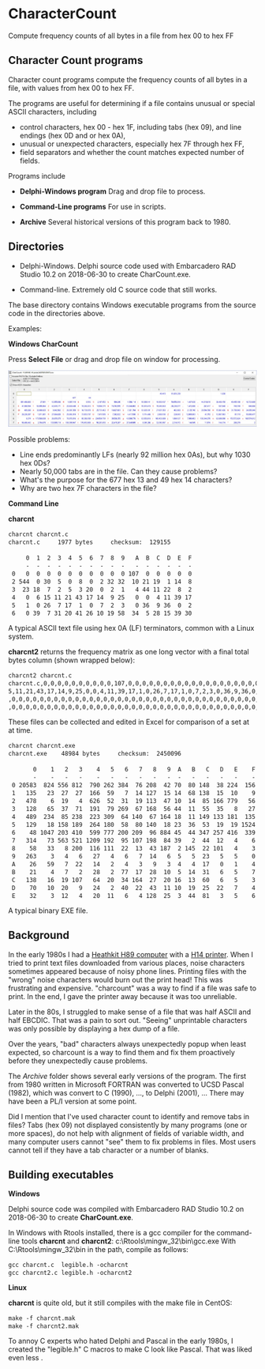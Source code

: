 # CharacterCount

Compute frequency counts of all bytes in a file from hex 00 to hex FF

## Character Count programs

Character count programs compute the frequency counts of all bytes in a file, with values from hex 00 to hex FF.

The programs are useful for determining if a file contains unusual or special ASCII characters, including

  * control characters, hex 00 - hex 1F, including tabs (hex 09), and line endings (hex 0D and or hex 0A),
  * unusual or unexpected characters, especially hex 7F through hex FF,
  * field separators and whether the count matches expected number of fields.

Programs include

  * **Delphi-Windows program**  Drag and drop file to process.

  * **Command-Line programs**  For use in scripts.

  * **Archive**  Several historical versions of this program back to 1980.

## Directories

   * Delphi-Windows.  Delphi source code used with Embarcadero RAD Studio 10.2 on 2018-06-30 to create CharCount.exe.

   * Command-line.  Extremely old C source code that still works.

The base directory contains Windows executable programs from the source code in the directories above.

Examples:

**Windows CharCount**

Press **Select File** or drag and drop file on window for processing.

![MIMIC-III Lab Notes](graphics/CharCount-MIMIC-III-NoteEvents.jpg)

Possible problems:

  * Line ends predominantly LFs (nearly 92 million hex 0As), but why 1030 hex 0Ds?
  * Nearly 50,000 tabs are in the file.  Can they cause problems?
  * What's the purpose for the 677 hex 13 and 49 hex 14 characters?
  * Why are two hex 7F characters in the file?

**Command Line**

**charcnt**

```
charcnt charcnt.c
charcnt.c     1977 bytes     checksum:  129155

     0  1  2  3  4  5  6  7  8  9   A  B  C  D  E  F
     -  -  -  -  -  -  -  -  -  -   -  -  -  -  -  -
 0   0  0  0  0  0  0  0  0  0  0 107  0  0  0  0  0
 2 544  0 30  5  0  8  0  2 32 32  10 21 19  1 14  8
 3  23 18  7  2  5  3 20  0  2  1   4 44 11 22  8  2
 4   0  6 15 11 21 43 17 14  9 25   0  0  4 11 39 17
 5   1  0 26  7 17  1  0  7  2  3   0 36  9 36  0  2
 6   0 39  7 31 20 41 26 10 19 58  34  5 28 15 39 30
```

A typical ASCII text file using hex 0A (LF) terminators, common with a Linux system.

**charcnt2** returns the frequency matrix as one long vector with a final total bytes column (shown wrapped below):

```
charcnt2 charcnt.c
charcnt.c,0,0,0,0,0,0,0,0,0,0,107,0,0,0,0,0,0,0,0,0,0,0,0,0,0,0,0,0,0,0,0,0,544,0,30,5,0,8,0,2,32,32,10,21,19,1,14,8,23,18,7,2,5,3,20,0,2,1,4,44,11,22,8,2,0,6,1
5,11,21,43,17,14,9,25,0,0,4,11,39,17,1,0,26,7,17,1,0,7,2,3,0,36,9,36,0,2,0,39,7,31,20,41,26,10,19,58,34,5,28,15,39,30,15,7,43,12,51,12,7,14,23,3,0,2,0,2,0,0,0,0
,0,0,0,0,0,0,0,0,0,0,0,0,0,0,0,0,0,0,0,0,0,0,0,0,0,0,0,0,0,0,0,0,0,0,0,0,0,0,0,0,0,0,0,0,0,0,0,0,0,0,0,0,0,0,0,0,0,0,0,0,0,0,0,0,0,0,0,0,0,0,0,0,0,0,0,0,0,0,0,0
,0,0,0,0,0,0,0,0,0,0,0,0,0,0,0,0,0,0,0,0,0,0,0,0,0,0,0,0,0,0,0,0,0,0,0,0,0,0,0,0,0,0,0,0,0,0,1977
```

These files can be collected and edited in Excel for comparison of a set at at time.

```
charcnt charcnt.exe
charcnt.exe    48984 bytes     checksum:  2450096

       0    1   2   3    4   5   6   7   8   9  A   B   C   D   E    F
       -    -   -   -    -   -   -   -   -   -  -   -   -   -   -    -
 0 20583  824 556 812  790 262 384  76 208  42 70  80 148  38 224  156
 1   135   23  27  27  166  59   7  14 127  15 14  68 138  15  10    9
 2   478    6  19   4  626  52  31  19 113  47 10  14  85 166 779   56
 3   128   65  37  71  191  79 269  67 168  56 44  11  55  35   8   27
 4   489  234  85 238  223 309  64 140  67 164 18  11 149 133 181  135
 5   129   18 158 189  264 180  58  80 140  18 23  36  53  19  19 1524
 6    48 1047 203 410  599 777 200 209  96 884 45  44 347 257 416  339
 7   314   73 563 521 1209 192  95 107 198  84 39   2  44  12   4    6
 8    58   33   8 200  116 111  22  13  43 187  2 145  22 101   4    3
 9   263    3   4   6   27   4   6   7  14   6  5   5  23   5   5    0
 A    26   59   7  22   14   2   4   3   9   3  4   4  17   0   1    4
 B    21    4   7   2   28   2  77  17  28  10  5  14  31   6   5    7
 C   138   16  19 107   64  20  34 164  27  20 16  13  60   6   5    3
 D    70   10  20   9   24   2  40  22  43  11 10  19  25  22   7    4
 E    32    3  12   4   20  11   6   4 128  25  3  44  81   3   5    6
```

A typical binary EXE file.


## Background

In the early 1980s I had a [Heathkit H89 computer](https://en.wikipedia.org/wiki/Zenith_Z-89) with a [H14 printer](https://www.manualslib.com/manual/901753/Heathkit-H14.html).  When I tried to print text files downloaded from various places, noise characters sometimes appeared because of noisy phone lines.  Printing files with the "wrong" noise characters would burn out the print head!  This was frustrating and expensive.  "charcount" was a way to find if a file was safe to print.  In the end, I gave the printer away because it was too unreliable.

Later in the 80s, I struggled to make sense of a file that was half ASCII and half EBCDIC.  That was a pain to sort out.  "Seeing" unprintable characters was only possible by displaying a hex dump of a file.

Over the years, "bad" characters always unexpectedly popup when least expected, so charcount is a way to find them and fix them proactively before they unexpectedly cause problems.

The *Archive* folder shows several early versions of the program.  The first from 1980 written in Microsoft FORTRAN was converted to UCSD Pascal (1982), which was convert to C (1990), ..., to Delphi (2001), ...  There may have been a PL/I version at some point.

Did I mention that I've used character count to identify and remove tabs in files?  Tabs (hex 09) not displayed consistently by many programs (one or more spaces), do not help with alignment of fields of variable width, and many computer users cannot "see" them to fix problems in files.  Most users cannot tell if they have a tab character or a number of blanks.

## Building executables

**Windows**

Delphi source code was compiled with Embarcadero RAD Studio 10.2 on 2018-06-30 to create **CharCount.exe**.

In Windows with Rtools installed, there is a gcc compiler for the command-line tools **charcnt** and **charcnt2**:  c:\Rtools\mingw_32\bin\gcc.exe
With C:\Rtools\mingw_32\bin in the path, compile as follows:

```
gcc charcnt.c  legible.h -ocharcnt
gcc charcnt2.c legible.h -ocharcnt2
```

**Linux**

**charcnt** is quite old, but it still compiles with the make file in CentOS:

```
make -f charcnt.mak
make -f charcnt2.mak
```

To annoy C experts who hated Delphi and Pascal in the early 1980s, I created the "legible.h" C macros to make C look like Pascal.  That was liked even less <g>.

